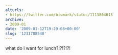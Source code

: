 ```yaml
---
alturls:
- https://twitter.com/bismark/status/1113804613
archive:
- 2009-01
date: '2009-01-12T19:29:08+00:00'
slug: '1231788548'
---
```


what do i want for lunch?!?!?!?!

